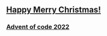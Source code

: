 ## [Happy Merry Christmas!](https://youtu.be/ATFrpZexZBQ) 

### [Advent of code 2022](https://adventofcode.com/)
